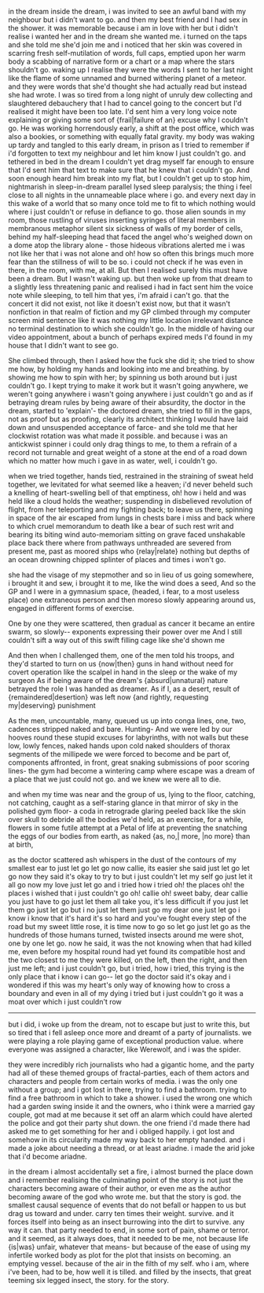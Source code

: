 

in the dream inside the dream, i was invited to see an awful band with my neighbour but i didn’t want to go.
and then my best friend and I had sex in the shower. it was memorable because i am in love with her but i didn't realise i wanted her and in the dream she wanted me. i turned on the taps and she told me she'd join me and i noticed that her skin was covered in scarring fresh self-mutilation of words, full caps, emptied upon her warm body a scabbing of narrative form or a chart or a map where the stars shouldn’t go. 
waking up I realise they were the words I sent to her last night like the flame of some unnamed and burned withering planet of a meteor. and they were words that she'd thought she had actually read but instead she had wrote. I was so tired from a long night of unruly dew collecting and slaughtered debauchery that I had to cancel going to the concert but I'd realised it might have been too late. I'd sent him a very long voice note explaining or giving some sort of {frail|failure of an} excuse why I couldn't go. 
He was working horrendously early, a shift at the post office, which was also a bookies, or something with equally fatal gravity. my body was waking up tardy and tangled to this early dream, in prison as I tried to remember if i'd forgotten to text my neighbour and let him know I just couldn't go. 
and tethered in bed in the dream I couldn't yet drag myself far enough to ensure that I'd sent him that text to make sure that he knew that i couldn't go. 
And soon enough heard him break into my flat, but I couldn't get up to stop him, 
nightmarish in sleep-in-dream parallel lysed sleep paralysis; the thing i feel close to all nights in the unnameable place where i go. 
and every next day in this wake of a world that so many once told me to fit to which nothing would where i just couldn't or refuse in defiance to go. 
those alien sounds in my room, those rustling of viruses inserting syringes of literal members in membranous metaphor silent six sickness of walls of my border of cells, 
behind my half-sleeping head that faced the angel who's weighed down on a dome atop the library alone - those hideous vibrations alerted me i was not like her that i was not alone and oh! how so often this brings much more fear than the stillness of will to be so. 
i could not check if he was even in there, in the room, with me, at all. 
But then I realised surely this must have been a dream. But I wasn't waking up.
but then woke up from that dream to a slightly less threatening panic
and realised i had in fact sent him the voice note while sleeping, to tell him that yes, i'm afraid i can't go. 
that the concert it did not exist, not like it doesn't exist now, but that it wasn't nonfiction in that realm of fiction and my GP climbed through my computer screen mid sentence like it was nothing my little location irrelevant distance no terminal destination to which she couldn't go. 
In the middle of having our video appointment, about a bunch of perhaps expired meds I'd found in my house that I didn't want to see go.

She climbed through, then I asked how the fuck she did it; 
she tried to show me how, by holding my hands and looking into me and breathing. by showing me how to spin with her; by spinning us both around but i just couldn't go.
I kept trying to make it work but it wasn't going anywhere, we weren't going anywhere
i wasn't going anywhere i just couldn't go
and as if betraying dream rules by being aware of their absurdity, the doctor in the dream, started to 'explain'- the doctored dream, she tried to fill in the gaps, not as proof but as proofing, clearly its architect thinking I would have laid down and unsuspended acceptance of farce- and she told me that her clockwist rotation was what made it possible. and because i was an antickwist spinner i could only drag things to me, to them a refrain of a record not turnable and great weight of a stone at the end of a road down which no matter how much i gave in as water, well,  i couldn't go.

when we tried together, hands tied, restrained in the straining of sweat held together, we levitated for what seemed like a heaven;
i'd never beheld such a knelling of heart-swelling bell of that emptiness, oh! how i held and was held like a cloud holds the weather;
suspending in disbelieved revolution of flight, from her teleporting and my fighting back; to leave us there, spinning in space of the air escaped from lungs in chests bare i miss and back where to which cruel memorandum to death like a bear of such rest writ and bearing its biting wind auto-memoriam sitting on grave faced unshakable place back there where from pathways unthreaded are severed from present me, past as moored ships who {relay|relate} nothing but depths of an ocean drowning chipped splinter of places and times i won't go.

she had the visage of my stepmother 
and so in lieu of us going somewhere, i brought it 
and sew, i brought it to me, like the wind does a seed,
And so the GP and I were in a gymnasium space, 
(headed, i fear, to a most useless place)
one extraneous person and then moreso slowly appearing around us, engaged in different forms of exercise. 

One by one they were scattered, then gradual as cancer it became an entire swarm, so slowly--
exponents expressing their power over me
And I still couldn't sift a way out of this swift filling cage like she'd shown me

And then when I challenged them, one of the men told his troops, and they'd started to turn on us 
{now|then} guns in hand without need for covert operation
like the scalpel in hand in the sleep or the wake of my surgeon 
As if being aware of the dream's {absurd|unnatural} nature betrayed the role I was handed as dreamer. 
As if I, as a desert, result of {remaindered|desertion} was left now {and rightly, requesting my|deserving} punishment 

As the men, uncountable, many, queued us up into conga lines, one, two, cadences stripped naked and bare.
Hunting-
And we were led by our hooves round these stupid excuses for labyrinths, 
with not walls but these low, lowly fences, naked hands upon cold naked shoulders of thorax segments of the millipede we were forced to become and be part of, components affronted, in front, great snaking submissions of poor scoring lines-
the gym had become a wintering camp where escape was a dream of a place that we just could not go.
and we knew we were all to die. 

and when my time was near and the group of us, 
lying to the floor, catching, not catching, caught as a self-staring glance in that mirror of sky
in the polished gym floor- a coda in retrograde glaring peeled back like the skin over skull to debride all the bodies we'd held, as an exercise, 
for a while, flowers
in some futile attempt at a Petal of life
at preventing the snatching the eggs of our bodies from earth, as naked {as, no,| more, |no more} than at birth, 

as the doctor scattered ash whispers in the dust of the contours of my smallest ear to just 
let go 
let go now callie, its easier she said 
just let go
let go now they said it's okay to
try to but i just couldn't let 
my self go
just let it all go now my love
just let go
and i tried how i tried oh! the places
oh! the places i wished that i just couldn't go
oh! callie 
oh! sweet baby, dear callie you just have to go
just let them all take you, it's less difficult if you just let them go
just let go
but i 
no just let
them just
go
my dear one just 
let go
i know
i know that it's hard it's so hard and you've fought every step of the road
but my sweet little rose, it is time now 
to go 
so 
let go
just let go 
as the hundreds of those humans turned, twisted insects around me were shot, one by one 
let go. now he said, it was the not knowing 
when
that had killed me, 
even before my hospital round 
had yet found its compatible host
and the two closest to me they were killed, 
on the left, then the right, and then just me left; 
and i just couldn't go, but i tried, how i tried, this trying is the only place that i know i can go--
let go the doctor said it's okay and i wondered if this was my heart's only way of knowing how to cross a boundary 
and even in all of my dying 
i tried but i 
just couldn't go
it was a moat over which 
i just
couldn't 
row

---
but i did, i woke up from the dream, not to escape but just to write this, but so tired that i fell asleep once more and dreamt of a party of journalists. we were playing a role playing game of exceptional production value. where everyone was assigned a character, like Werewolf, and i was the spider.

they were incredibly rich journalists who had a gigantic home, and the party had all of these themed groups of fractal-parties, each of them actors and characters and people from certain works of media. i was the only one without a group; and i got lost in there, trying to find a bathroom. trying to find a free bathroom in which to take a shower. i used the wrong one which had a garden swing inside it and the owners, who i think were a married gay couple, got mad at me because it set off an alarm which could have alerted the police and got their party shut down.  the one friend i'd made there had asked me to get something for her and i obliged happily. i got lost and somehow in its circularity made my way back to her empty handed. and i made a joke about needing a thread, or at least ariadne. i made the arid joke that i'd become ariadne.

in the dream i almost accidentally set a fire, i almost burned the place down and i remember realising the culminating point of the story is not just the characters becoming aware of their author, or even me as the author becoming aware of the god who wrote me. but that the story is god. the smallest causal sequence of events that do not befall or happen to us but drag us toward and under. carry ten times their weight. survive. and it forces itself into being as an insect burrowing into the dirt to survive. any way it can. that party needed to end, in some sort of pain, shame or terror. and it seemed, as it always does, that it needed to be me, not because life {is|was} unfair, whatever that means- but because of the ease of using my infertile worked body as plot for the plot that insists on becoming. an emptying vessel. because of the air in the filth of my self. who i am, where i've been, had to be, how well it is tilled. and filled by the insects, that great teeming six legged insect, the story. for the story. 